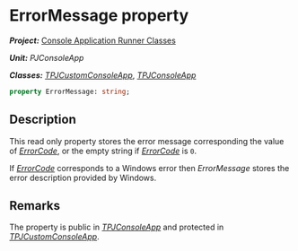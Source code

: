 # ErrorMessage property

***Project:*** [Console Application Runner Classes](../API.md)

***Unit:*** _PJConsoleApp_

***Classes:*** [_TPJCustomConsoleApp_](./TPJCustomConsoleApp.md), [_TPJConsoleApp_](./TPJConsoleApp.md)

```pascal
property ErrorMessage: string;
```

## Description

This read only property stores the error message corresponding the value of [_ErrorCode_](./TPJCustomConsoleApp-ErrorCode.md), or the empty string if [_ErrorCode_](./TPJCustomConsoleApp-ErrorCode.md) is `0`.

If [_ErrorCode_](./TPJCustomConsoleApp-ErrorCode.md) corresponds to a Windows error then _ErrorMessage_ stores the error description provided by Windows.

## Remarks

The property is public in [_TPJConsoleApp_](./TPJConsoleApp.md) and protected in [_TPJCustomConsoleApp_](./TPJCustomConsoleApp.md).
